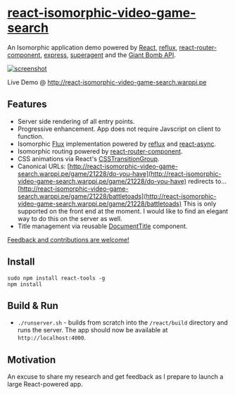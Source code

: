 # [react-isomorphic-video-game-search](http://react-isomorphic-video-game-search.warppi.pe)

An Isomorphic application demo powered by [React](https://facebook.github.io/react/), [reflux](https://github.com/spoike/refluxjs), [react-router-component](https://github.com/STRML/react-router-component), [express](http://expressjs.com/), [superagent](https://visionmedia.github.io/superagent/) and the [Giant Bomb API](http://www.giantbomb.com/api/).

[![screenshot](https://github.com/chadpaulson/react-isomorphic-video-game-search/raw/master/screenshot.png)](http://react-isomorphic-video-game-search.warppi.pe)

Live Demo @ http://react-isomorphic-video-game-search.warppi.pe

## Features

* Server side rendering of all entry points.
* Progressive enhancement. App does not require Javscript on client to function.
* Isomorphic [Flux](https://facebook.github.io/flux/docs/overview.html) implementation powered by [reflux](https://github.com/spoike/refluxjs) and [react-async](https://github.com/andreypopp/react-async).
* Isomorphic routing powered by [react-router-component](https://github.com/STRML/react-router-component).
* CSS animations via React's [CSSTransitionGroup](https://facebook.github.io/react/docs/animation.html).
* Canonical URLs:
  [http://react-isomorphic-video-game-search.warppi.pe/game/21228/do-you-have](http://react-isomorphic-video-game-search.warppi.pe/game/21228/do-you-have)
  redirects to...
  [http://react-isomorphic-video-game-search.warppi.pe/game/21228/battletoads](http://react-isomorphic-video-game-search.warppi.pe/game/21228/battletoads)
  This is only supported on the front end at the moment. I would like to find an elegant way to do this on the server as well.
* Title management via reusable [DocumentTitle](https://github.com/gaearon/react-document-title) component.


[Feedback and contributions are welcome!](https://github.com/chadpaulson/react-isomorphic-video-game-search/issues/new)

## Install

```
sudo npm install react-tools -g
npm install
```

## Build & Run

* `./runserver.sh` - builds from scratch into the `/react/build` directory and runs the server. The app should now be available at `http://localhost:4000`.


## Motivation

An excuse to share my research and get feedback as I prepare to launch a large React-powered app.